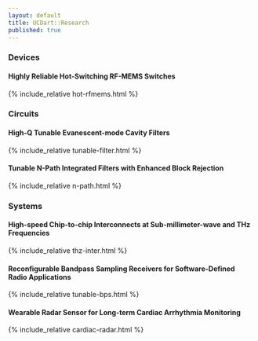 ```yaml
---
layout: default
title: UCDart::Research
published: true
---
```


### Devices

#### Highly Reliable Hot-Switching RF-MEMS Switches

<div>
{% include_relative hot-rfmems.html %}
</div>

### Circuits

#### High-Q Tunable Evanescent-mode Cavity Filters
<div>
    {% include_relative tunable-filter.html %}
</div>

#### Tunable N-Path Integrated Filters with Enhanced Block Rejection
<div>
    {% include_relative n-path.html %}
</div>

### Systems

#### High-speed Chip-to-chip Interconnects at Sub-millimeter-wave and THz Frequencies
<div>	
	{% include_relative thz-inter.html %}
</div>

#### Reconfigurable Bandpass Sampling Receivers for Software-Defined Radio Applications
<div>
	{% include_relative tunable-bps.html %}
</div>

#### Wearable Radar Sensor for Long-term Cardiac Arrhythmia Monitoring
<div>
	{% include_relative cardiac-radar.html %}
</div>
